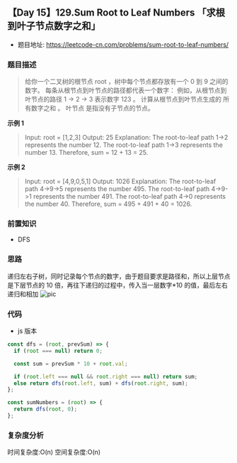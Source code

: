 ## 【Day 15】129.Sum Root to Leaf Numbers 「求根到叶子节点数字之和」

- 题目地址: https://leetcode-cn.com/problems/sum-root-to-leaf-numbers/

### 题目描述

> 给你一个二叉树的根节点 root ，树中每个节点都存放有一个 0 到 9 之间的数字。
> 每条从根节点到叶节点的路径都代表一个数字：
> 例如，从根节点到叶节点的路径 1 -> 2 -> 3 表示数字 123 。
> 计算从根节点到叶节点生成的 所有数字之和 。
> 叶节点 是指没有子节点的节点。

**示例 1**

> Input: root = [1,2,3]
> Output: 25
> Explanation:
> The root-to-leaf path 1->2 represents the number 12.
> The root-to-leaf path 1->3 represents the number 13.
> Therefore, sum = 12 + 13 = 25.

**示例 2**

> Input: root = [4,9,0,5,1]
> Output: 1026
> Explanation:
> The root-to-leaf path 4->9->5 represents the number 495.
> The root-to-leaf path 4->9->1 represents the number 491.
> The root-to-leaf path 4->0 represents the number 40.
> Therefore, sum = 495 + 491 + 40 = 1026.

### 前置知识

- DFS

### 思路

递归左右子树，同时记录每个节点的数字，由于题目要求是路径和，所以上层节点是下层节点的 10 倍，再往下递归的过程中，传入当一层数字\*10 的值，最后左右递归和相加
![pic](https://assets.leetcode-cn.com/solution-static/129/fig1.png)

### 代码

- js 版本

```js
const dfs = (root, prevSum) => {
  if (root === null) return 0;

  const sum = prevSum * 10 + root.val;

  if (root.left === null && root.right === null) return sum;
  else return dfs(root.left, sum) + dfs(root.right, sum);
};

const sumNumbers = (root) => {
  return dfs(root, 0);
};
```

### 复杂度分析

时间复杂度:O(n)
空间复杂度:O(n)
